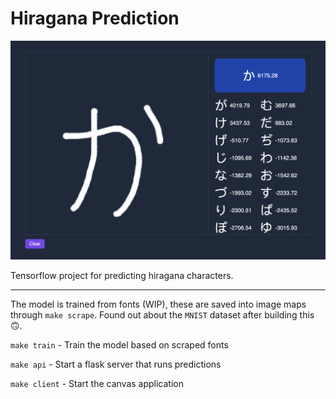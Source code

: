 # Hiragana Prediction

![Example](./docs/example.png)

Tensorflow project for predicting hiragana characters.

---

The model is trained from fonts (WIP), these are saved into image maps through `make scrape`. Found out about the `MNIST` dataset after building this 🙃.

`make train` - Train the model based on scraped fonts

`make api` - Start a flask server that runs predictions

`make client` - Start the canvas application

